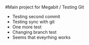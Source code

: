 #Main project for Megabit / Testing Git

- Testing second commit
- Testing sync with git
- One more test
- Changing branch test
- Seems that eveyrhing works
